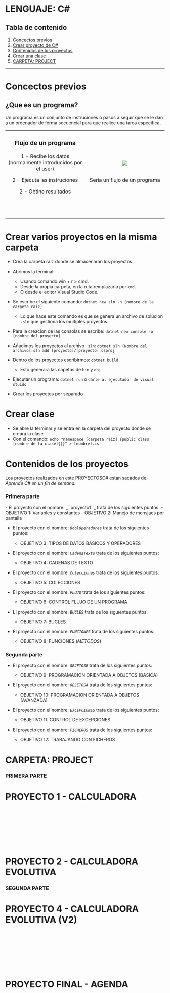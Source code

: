 # LENGUAJE: C#

## Tabla de contenido
1. [Concectos previos](#concectos-previos)  
2. [Crear proyecto de C#](#crear-proyecto-en-c)
3. [Contenidos de los proyectos](#contenidos-de-los-proyectos)
4. [Crear una clase](#crear-clase)
5. [CARPETA: PROJECT](#carpeta-project)


----
# Concectos previos

## ¿Que es un programa?
Un programa es un conjunto de instruciones o pasos a seguir que se le dan a un ordenador de forma secuencial para que realice una tarea especifica.

<table align="center">
  <tr border="none">
  <td width="50%" align="center">
  <h3>Flujo de un programa</h3>
  <p>1 - Recibe los datos (normalmente introducidos por el user)</p>
  <p>2 - Ejecuta las instruciones </p>
  <p>2 - Obtine resultados </p>
  
  <br></br>
  <!-- Imagen Natsu -->
  <td width="50%" align="center">
  <img  align="center"  src="https://www.areatecnologia.com/informatica/imagenes/flujo-cocinar-huevo.jpg"/>
  <br></br>
  <p>Seria un flujo de un programa</p>
  </td>
  </tr>

  </table>


# Crear varios proyectos en la misma carpeta
- Crea la carpeta raiz donde se almacenaran los proyectos.
- Abrimos la terminal:
    - Usando comando win + r > cmd.
    - Desde la propia carpeta, en la ruta remplazarla por ``cmd``.
    - O desde el editor Visual Studio Code.
- Se escribe el siguiente comando: ``dotnet new sln -n [nombre de la carpeta raiz]`` 
    - Lo que hace este comando es que se genera un archivo de solucion ``.sln`` que gestiona los multiples proyectos.
- Para la creacion de las consolas se escribe: ``dotnet new console -o [nombre del proyecto]``
- Añadimos los proyectos al archivo ``.sln``: ``dotnet sln [Nombre del archivo].sln add [proyecto]/[proyecto].csproj``
- Dentro de los proyectos escribirmos: ``dotnet build`` 
    - Esto generara las capetas de ``bin`` y ``obj``
- Ejecutar un programa: ``dotnet run`` o ``darle al ejecutador de visual stuido``

- Crear los proyectos por separado

# Crear clase

- Se abre la terminar y se entra en la carpeta del proyecto donde se creara la clase
- Con el comando: ``echo "namespace [carpeta raiz] {public class [nombre de la clase]{}}" > [nombre].cs``





# Contenidos de los proyectos
Los proyectos realizados en este PROYECTOSC# estan sacados de: _Aprende C# en un fin de semana._
<h3>Primera parte</h3>
- El proyecto con el nombre: _``proyecto1``_ trata de los siguientes puntos: 
    - OBJETIVO 1: Variables y constantes
    - OBJETIVO 2: Manejo de mensjaes por pantalla

- El proyecto con el nombre: _``BoolOperadores``_ trata de los siguientes puntos: 
    - OBJETIVO 3: TIPOS DE DATOS BASICOS Y OPERADORES

- El proyecto con el nombre: _``CadenaTexto``_ trata de los siguientes puntos: 
    - OBJETIVO 4: CADENAS DE TEXTO

- El proyecto con el nombre: _``Colecciones``_ trata de los siguientes puntos: 
    - OBJETIVO 5: COLECCIONES

- El proyecto con el nombre: _``FLUJO``_ trata de los siguientes puntos: 
    - OBJETIVO 6: CONTROL FLUJO DE UN PROGRAMA

- El proyecto con el nombre: _``BUCLES``_ trata de los siguientes puntos: 
    - OBJETIVO 7: BUCLES

- El proyecto con el nombre: _``FUNCIONES``_ trata de los siguientes puntos: 
    - OBJETIVO 8: FUNCIONES (_METODOS_)

<h3>Segunda parte</h3>

- El proyecto con el nombre: _``OBJETOSB``_ trata de los siguientes puntos: 
    - OBJETIVO 9: PROGRAMACION ORIENTADA A OBJETOS (BASICA)

- El proyecto con el nombre: _``OBJETOSA``_ trata de los siguientes puntos: 
    - OBJETIVO 10: PROGRAMACION ORIENTADA A OBJETOS (AVANZADA)

- El proyecto con el nombre: _``EXCEPCIONES``_ trata de los siguientes puntos: 
    - OBJETIVO 11: CONTROL DE EXCEPCIONES

- El proyecto con el nombre: _``FICHEROS``_ trata de los siguientes puntos: 
    - OBJETIVO 12: TRABAJANDO CON FICHEROS




# CARPETA: PROJECT
<h3>PRIMERA PARTE</h3>

# PROYECTO 1 - CALCULADORA

<br></br>
---
<br></br>

# PROYECTO 2 - CALCULADORA EVOLUTIVA

<h3>SEGUNDA PARTE</h3>

# PROYECTO 4 - CALCULADORA EVOLUTIVA (V2)

<br></br>
---
<br></br>

# PROYECTO FINAL - AGENDA
